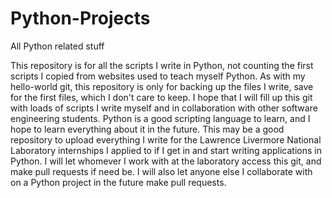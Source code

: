# Python-Projects
All Python related stuff

This repository is for all the scripts I write in Python, not counting the first scripts I copied from websites used to teach myself
Python.  As with my hello-world git, this repository is only for backing up the files I write, save for the first files, which I don't
care to keep.  I hope that I will fill up this git with loads of scripts I write myself and in collaboration with other
software engineering students.  Python is a good scripting language to learn, and I hope to learn everything about it in the future.
This may be a good repository to upload everything I write for the Lawrence Livermore National Laboratory internships I applied to
if I get in and start writing applications in Python.  I will let whomever I work with at the laboratory access this git, and make pull
requests if need be.  I will also let anyone else I collaborate with on a Python project in the future make pull requests.
